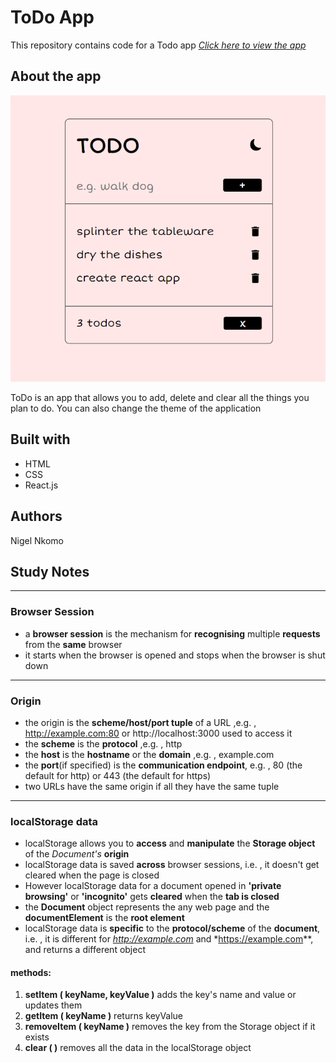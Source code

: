 # ToDo App

This repository contains code for a Todo app
<i>[Click here to view the app](https://todo-ni.netlify.app/)</i>

## About the app

<img src="./public/todo.png"/>

ToDo is an app that allows you to add, delete and clear all the things you plan to do.
You can also change the theme of the application

## Built with

- HTML
- CSS
- React.js

## Authors

Nigel Nkomo

## Study Notes

  <hr/>
  
### Browser Session
* a **browser session** is the mechanism for **recognising** multiple **requests** from the **same** browser
* it starts when the browser is opened and stops when the browser is shut down

<hr/>

### Origin

- the origin is the **scheme/host/port tuple** of a URL ,e.g. , http://example.com:80 or http://localhost:3000 used to access it
- the **scheme** is the **protocol** ,e.g. , http
- the **host** is the **hostname** or the **domain** ,e.g. , example.com
- the **port**(if specified) is the **communication endpoint**, e.g. , 80 (the default for http) or 443 (the default for https)
- two URLs have the same origin if all they have the same tuple

<hr/>

### localStorage data

- localStorage allows you to **access** and **manipulate** the **Storage object** of the _Document's_ **origin**
- localStorage data is saved **across** browser sessions, i.e. , it doesn't get cleared when the page is closed
- However localStorage data for a document opened in **'private browsing'** or **'incognito'** gets **cleared** when the **tab is closed**
- the **Document** object represents the any web page and the **documentElement** is the **root element**
- localStorage data is **specific** to the **protocol/scheme** of the **document**, i.e. , it is different for *http://example.com* and \*https://example.com**, and returns a different object

#### methods:

1. **setItem ( keyName, keyValue )** adds the key's name and value or updates them
2. **getItem ( keyName )** returns keyValue
3. **removeItem ( keyName )** removes the key from the Storage object if it exists
4. **clear ( )** removes all the data in the localStorage object
